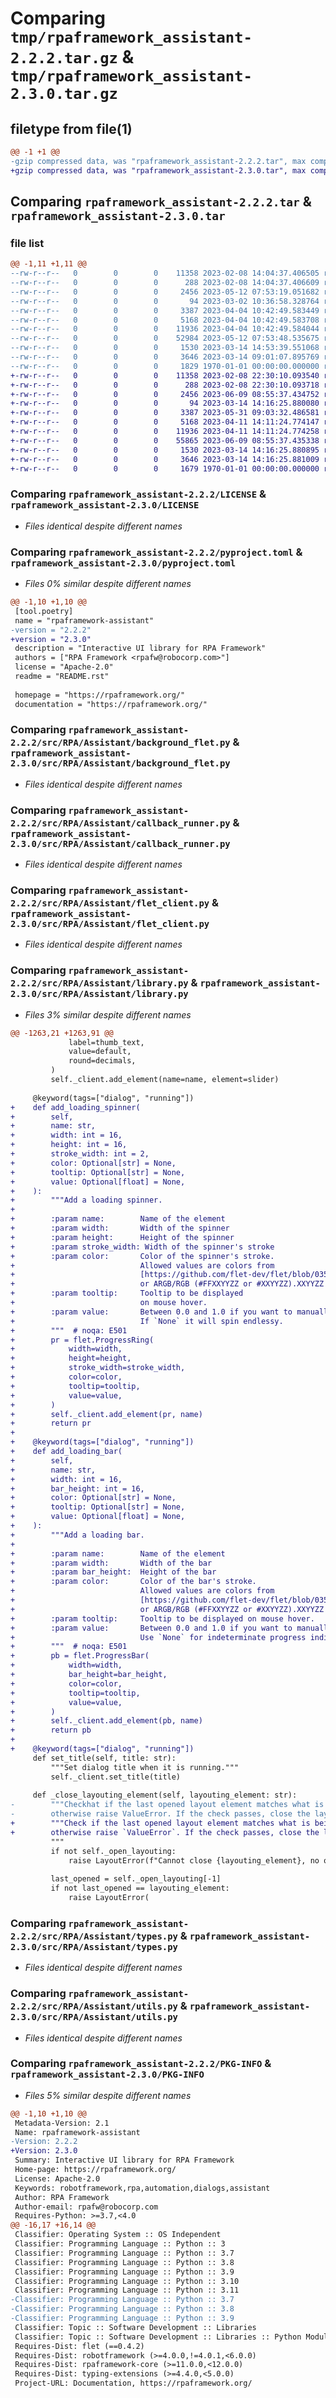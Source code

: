# Comparing `tmp/rpaframework_assistant-2.2.2.tar.gz` & `tmp/rpaframework_assistant-2.3.0.tar.gz`

## filetype from file(1)

```diff
@@ -1 +1 @@
-gzip compressed data, was "rpaframework_assistant-2.2.2.tar", max compression
+gzip compressed data, was "rpaframework_assistant-2.3.0.tar", max compression
```

## Comparing `rpaframework_assistant-2.2.2.tar` & `rpaframework_assistant-2.3.0.tar`

### file list

```diff
@@ -1,11 +1,11 @@
--rw-r--r--   0        0        0    11358 2023-02-08 14:04:37.406505 rpaframework_assistant-2.2.2/LICENSE
--rw-r--r--   0        0        0      288 2023-02-08 14:04:37.406609 rpaframework_assistant-2.2.2/README.rst
--rw-r--r--   0        0        0     2456 2023-05-12 07:53:19.051682 rpaframework_assistant-2.2.2/pyproject.toml
--rw-r--r--   0        0        0       94 2023-03-02 10:36:58.328764 rpaframework_assistant-2.2.2/src/RPA/Assistant/__init__.py
--rw-r--r--   0        0        0     3387 2023-04-04 10:42:49.583449 rpaframework_assistant-2.2.2/src/RPA/Assistant/background_flet.py
--rw-r--r--   0        0        0     5168 2023-04-04 10:42:49.583708 rpaframework_assistant-2.2.2/src/RPA/Assistant/callback_runner.py
--rw-r--r--   0        0        0    11936 2023-04-04 10:42:49.584044 rpaframework_assistant-2.2.2/src/RPA/Assistant/flet_client.py
--rw-r--r--   0        0        0    52984 2023-05-12 07:53:48.535675 rpaframework_assistant-2.2.2/src/RPA/Assistant/library.py
--rw-r--r--   0        0        0     1530 2023-03-14 14:53:39.551068 rpaframework_assistant-2.2.2/src/RPA/Assistant/types.py
--rw-r--r--   0        0        0     3646 2023-03-14 09:01:07.895769 rpaframework_assistant-2.2.2/src/RPA/Assistant/utils.py
--rw-r--r--   0        0        0     1829 1970-01-01 00:00:00.000000 rpaframework_assistant-2.2.2/PKG-INFO
+-rw-r--r--   0        0        0    11358 2023-02-08 22:30:10.093540 rpaframework_assistant-2.3.0/LICENSE
+-rw-r--r--   0        0        0      288 2023-02-08 22:30:10.093718 rpaframework_assistant-2.3.0/README.rst
+-rw-r--r--   0        0        0     2456 2023-06-09 08:55:37.434752 rpaframework_assistant-2.3.0/pyproject.toml
+-rw-r--r--   0        0        0       94 2023-03-14 14:16:25.880080 rpaframework_assistant-2.3.0/src/RPA/Assistant/__init__.py
+-rw-r--r--   0        0        0     3387 2023-05-31 09:03:32.486581 rpaframework_assistant-2.3.0/src/RPA/Assistant/background_flet.py
+-rw-r--r--   0        0        0     5168 2023-04-11 14:11:24.774147 rpaframework_assistant-2.3.0/src/RPA/Assistant/callback_runner.py
+-rw-r--r--   0        0        0    11936 2023-04-11 14:11:24.774258 rpaframework_assistant-2.3.0/src/RPA/Assistant/flet_client.py
+-rw-r--r--   0        0        0    55865 2023-06-09 08:55:37.435338 rpaframework_assistant-2.3.0/src/RPA/Assistant/library.py
+-rw-r--r--   0        0        0     1530 2023-03-14 14:16:25.880895 rpaframework_assistant-2.3.0/src/RPA/Assistant/types.py
+-rw-r--r--   0        0        0     3646 2023-03-14 14:16:25.881009 rpaframework_assistant-2.3.0/src/RPA/Assistant/utils.py
+-rw-r--r--   0        0        0     1679 1970-01-01 00:00:00.000000 rpaframework_assistant-2.3.0/PKG-INFO
```

### Comparing `rpaframework_assistant-2.2.2/LICENSE` & `rpaframework_assistant-2.3.0/LICENSE`

 * *Files identical despite different names*

### Comparing `rpaframework_assistant-2.2.2/pyproject.toml` & `rpaframework_assistant-2.3.0/pyproject.toml`

 * *Files 0% similar despite different names*

```diff
@@ -1,10 +1,10 @@
 [tool.poetry]
 name = "rpaframework-assistant"
-version = "2.2.2"
+version = "2.3.0"
 description = "Interactive UI library for RPA Framework"
 authors = ["RPA Framework <rpafw@robocorp.com>"]
 license = "Apache-2.0"
 readme = "README.rst"
 
 homepage = "https://rpaframework.org/"
 documentation = "https://rpaframework.org/"
```

### Comparing `rpaframework_assistant-2.2.2/src/RPA/Assistant/background_flet.py` & `rpaframework_assistant-2.3.0/src/RPA/Assistant/background_flet.py`

 * *Files identical despite different names*

### Comparing `rpaframework_assistant-2.2.2/src/RPA/Assistant/callback_runner.py` & `rpaframework_assistant-2.3.0/src/RPA/Assistant/callback_runner.py`

 * *Files identical despite different names*

### Comparing `rpaframework_assistant-2.2.2/src/RPA/Assistant/flet_client.py` & `rpaframework_assistant-2.3.0/src/RPA/Assistant/flet_client.py`

 * *Files identical despite different names*

### Comparing `rpaframework_assistant-2.2.2/src/RPA/Assistant/library.py` & `rpaframework_assistant-2.3.0/src/RPA/Assistant/library.py`

 * *Files 3% similar despite different names*

```diff
@@ -1263,21 +1263,91 @@
             label=thumb_text,
             value=default,
             round=decimals,
         )
         self._client.add_element(name=name, element=slider)
 
     @keyword(tags=["dialog", "running"])
+    def add_loading_spinner(
+        self,
+        name: str,
+        width: int = 16,
+        height: int = 16,
+        stroke_width: int = 2,
+        color: Optional[str] = None,
+        tooltip: Optional[str] = None,
+        value: Optional[float] = None,
+    ):
+        """Add a loading spinner.
+
+        :param name:        Name of the element
+        :param width:       Width of the spinner
+        :param height:      Height of the spinner
+        :param stroke_width: Width of the spinner's stroke
+        :param color:       Color of the spinner's stroke.
+                            Allowed values are colors from
+                            [https://github.com/flet-dev/flet/blob/035b00104f782498d084c2fd7ee96132a542ab7f/sdk/python/packages/flet-core/src/flet_core/colors.py#L37|Flet Documentation] (in the format ``black12``, ``red500``)
+                            or ARGB/RGB (#FFXXYYZZ or #XXYYZZ).XXYYZZ
+        :param tooltip:     Tooltip to be displayed
+                            on mouse hover.
+        :param value:       Between 0.0 and 1.0 if you want to manually control it's completion.
+                            If `None` it will spin endlessy.
+        """  # noqa: E501
+        pr = flet.ProgressRing(
+            width=width,
+            height=height,
+            stroke_width=stroke_width,
+            color=color,
+            tooltip=tooltip,
+            value=value,
+        )
+        self._client.add_element(pr, name)
+        return pr
+
+    @keyword(tags=["dialog", "running"])
+    def add_loading_bar(
+        self,
+        name: str,
+        width: int = 16,
+        bar_height: int = 16,
+        color: Optional[str] = None,
+        tooltip: Optional[str] = None,
+        value: Optional[float] = None,
+    ):
+        """Add a loading bar.
+
+        :param name:        Name of the element
+        :param width:       Width of the bar
+        :param bar_height:  Height of the bar
+        :param color:       Color of the bar's stroke.
+                            Allowed values are colors from
+                            [https://github.com/flet-dev/flet/blob/035b00104f782498d084c2fd7ee96132a542ab7f/sdk/python/packages/flet-core/src/flet_core/colors.py#L37|Flet Documentation] (in the format ``black12``, ``red500``)
+                            or ARGB/RGB (#FFXXYYZZ or #XXYYZZ).XXYYZZ
+        :param tooltip:     Tooltip to be displayed on mouse hover.
+        :param value:       Between 0.0 and 1.0 if you want to manually control it's completion.
+                            Use `None` for indeterminate progress indicator.
+        """  # noqa: E501
+        pb = flet.ProgressBar(
+            width=width,
+            bar_height=bar_height,
+            color=color,
+            tooltip=tooltip,
+            value=value,
+        )
+        self._client.add_element(pb, name)
+        return pb
+
+    @keyword(tags=["dialog", "running"])
     def set_title(self, title: str):
         """Set dialog title when it is running."""
         self._client.set_title(title)
 
     def _close_layouting_element(self, layouting_element: str):
-        """Checkhat if the last opened layout element matches what is being closed,
-        otherwise raise ValueError. If the check passes, close the layout element.
+        """Check if the last opened layout element matches what is being closed,
+        otherwise raise `ValueError`. If the check passes, close the layout element.
         """
         if not self._open_layouting:
             raise LayoutError(f"Cannot close {layouting_element}, no open layout")
 
         last_opened = self._open_layouting[-1]
         if not last_opened == layouting_element:
             raise LayoutError(
```

### Comparing `rpaframework_assistant-2.2.2/src/RPA/Assistant/types.py` & `rpaframework_assistant-2.3.0/src/RPA/Assistant/types.py`

 * *Files identical despite different names*

### Comparing `rpaframework_assistant-2.2.2/src/RPA/Assistant/utils.py` & `rpaframework_assistant-2.3.0/src/RPA/Assistant/utils.py`

 * *Files identical despite different names*

### Comparing `rpaframework_assistant-2.2.2/PKG-INFO` & `rpaframework_assistant-2.3.0/PKG-INFO`

 * *Files 5% similar despite different names*

```diff
@@ -1,10 +1,10 @@
 Metadata-Version: 2.1
 Name: rpaframework-assistant
-Version: 2.2.2
+Version: 2.3.0
 Summary: Interactive UI library for RPA Framework
 Home-page: https://rpaframework.org/
 License: Apache-2.0
 Keywords: robotframework,rpa,automation,dialogs,assistant
 Author: RPA Framework
 Author-email: rpafw@robocorp.com
 Requires-Python: >=3.7,<4.0
@@ -16,17 +16,14 @@
 Classifier: Operating System :: OS Independent
 Classifier: Programming Language :: Python :: 3
 Classifier: Programming Language :: Python :: 3.7
 Classifier: Programming Language :: Python :: 3.8
 Classifier: Programming Language :: Python :: 3.9
 Classifier: Programming Language :: Python :: 3.10
 Classifier: Programming Language :: Python :: 3.11
-Classifier: Programming Language :: Python :: 3.7
-Classifier: Programming Language :: Python :: 3.8
-Classifier: Programming Language :: Python :: 3.9
 Classifier: Topic :: Software Development :: Libraries
 Classifier: Topic :: Software Development :: Libraries :: Python Modules
 Requires-Dist: flet (==0.4.2)
 Requires-Dist: robotframework (>=4.0.0,!=4.0.1,<6.0.0)
 Requires-Dist: rpaframework-core (>=11.0.0,<12.0.0)
 Requires-Dist: typing-extensions (>=4.4.0,<5.0.0)
 Project-URL: Documentation, https://rpaframework.org/
```

